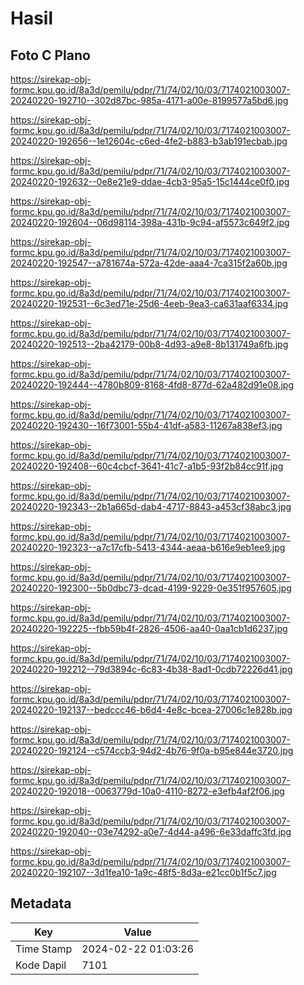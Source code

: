 # Hasil

## Foto C Plano

https://sirekap-obj-formc.kpu.go.id/8a3d/pemilu/pdpr/71/74/02/10/03/7174021003007-20240220-192710--302d87bc-985a-4171-a00e-8199577a5bd6.jpg

https://sirekap-obj-formc.kpu.go.id/8a3d/pemilu/pdpr/71/74/02/10/03/7174021003007-20240220-192656--1e12604c-c6ed-4fe2-b883-b3ab191ecbab.jpg

https://sirekap-obj-formc.kpu.go.id/8a3d/pemilu/pdpr/71/74/02/10/03/7174021003007-20240220-192632--0e8e21e9-ddae-4cb3-95a5-15c1444ce0f0.jpg

https://sirekap-obj-formc.kpu.go.id/8a3d/pemilu/pdpr/71/74/02/10/03/7174021003007-20240220-192604--06d98114-398a-431b-9c94-af5573c649f2.jpg

https://sirekap-obj-formc.kpu.go.id/8a3d/pemilu/pdpr/71/74/02/10/03/7174021003007-20240220-192547--a781674a-572a-42de-aaa4-7ca315f2a60b.jpg

https://sirekap-obj-formc.kpu.go.id/8a3d/pemilu/pdpr/71/74/02/10/03/7174021003007-20240220-192531--6c3ed71e-25d6-4eeb-9ea3-ca631aaf6334.jpg

https://sirekap-obj-formc.kpu.go.id/8a3d/pemilu/pdpr/71/74/02/10/03/7174021003007-20240220-192513--2ba42179-00b8-4d93-a9e8-8b131749a6fb.jpg

https://sirekap-obj-formc.kpu.go.id/8a3d/pemilu/pdpr/71/74/02/10/03/7174021003007-20240220-192444--4780b809-8168-4fd8-877d-62a482d91e08.jpg

https://sirekap-obj-formc.kpu.go.id/8a3d/pemilu/pdpr/71/74/02/10/03/7174021003007-20240220-192430--16f73001-55b4-41df-a583-11267a838ef3.jpg

https://sirekap-obj-formc.kpu.go.id/8a3d/pemilu/pdpr/71/74/02/10/03/7174021003007-20240220-192408--60c4cbcf-3641-41c7-a1b5-93f2b84cc91f.jpg

https://sirekap-obj-formc.kpu.go.id/8a3d/pemilu/pdpr/71/74/02/10/03/7174021003007-20240220-192343--2b1a665d-dab4-4717-8843-a453cf38abc3.jpg

https://sirekap-obj-formc.kpu.go.id/8a3d/pemilu/pdpr/71/74/02/10/03/7174021003007-20240220-192323--a7c17cfb-5413-4344-aeaa-b616e9eb1ee9.jpg

https://sirekap-obj-formc.kpu.go.id/8a3d/pemilu/pdpr/71/74/02/10/03/7174021003007-20240220-192300--5b0dbc73-dcad-4199-9229-0e351f957605.jpg

https://sirekap-obj-formc.kpu.go.id/8a3d/pemilu/pdpr/71/74/02/10/03/7174021003007-20240220-192225--fbb59b4f-2826-4506-aa40-0aa1cb1d6237.jpg

https://sirekap-obj-formc.kpu.go.id/8a3d/pemilu/pdpr/71/74/02/10/03/7174021003007-20240220-192212--79d3894c-6c83-4b38-8ad1-0cdb72226d41.jpg

https://sirekap-obj-formc.kpu.go.id/8a3d/pemilu/pdpr/71/74/02/10/03/7174021003007-20240220-192137--bedccc46-b6d4-4e8c-bcea-27006c1e828b.jpg

https://sirekap-obj-formc.kpu.go.id/8a3d/pemilu/pdpr/71/74/02/10/03/7174021003007-20240220-192124--c574ccb3-94d2-4b76-9f0a-b95e844e3720.jpg

https://sirekap-obj-formc.kpu.go.id/8a3d/pemilu/pdpr/71/74/02/10/03/7174021003007-20240220-192018--0063779d-10a0-4110-8272-e3efb4af2f06.jpg

https://sirekap-obj-formc.kpu.go.id/8a3d/pemilu/pdpr/71/74/02/10/03/7174021003007-20240220-192040--03e74292-a0e7-4d44-a496-6e33daffc3fd.jpg

https://sirekap-obj-formc.kpu.go.id/8a3d/pemilu/pdpr/71/74/02/10/03/7174021003007-20240220-192107--3d1fea10-1a9c-48f5-8d3a-e21cc0b1f5c7.jpg


## Metadata

| Key        | Value               |
| ---------- | ------------------- |
| Time Stamp | 2024-02-22 01:03:26 |
| Kode Dapil | 7101                |



